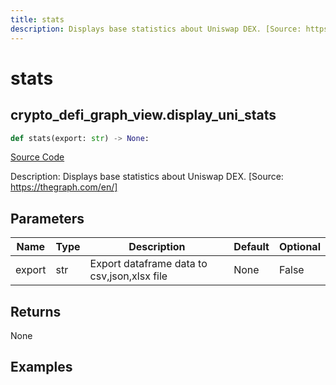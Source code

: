 ```yaml
---
title: stats
description: Displays base statistics about Uniswap DEX. [Source: https://thegraph.com/en/]
---
```

# stats

## crypto_defi_graph_view.display_uni_stats

```python
def stats(export: str) -> None:
```
[Source Code](https://github.com/OpenBB-finance/OpenBBTerminal/tree/main/openbb_terminal/cryptocurrency/defi/graph_view.py#L71)

Description: Displays base statistics about Uniswap DEX. [Source: https://thegraph.com/en/]

## Parameters

| Name | Type | Description | Default | Optional |
| ---- | ---- | ----------- | ------- | -------- |
| export | str | Export dataframe data to csv,json,xlsx file | None | False |

## Returns

None

## Examples

